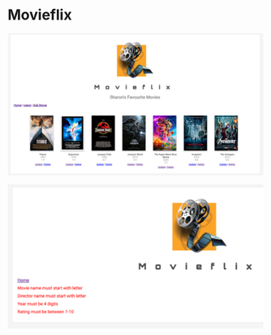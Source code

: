 # Movieflix

![movie_page.png](static%2Fimages%2Fmovie_page.png)

![error_handling.png](static%2Fimages%2Ferror_handling.png)